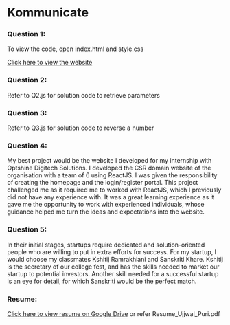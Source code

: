 # Kommunicate

### **Question 1**: 
To view the code, open index.html and style.css

[Click here to view the website](https://ujjwalpuri29.github.io/Kommunicate/)

### **Question 2**: 
Refer to Q2.js for solution code to retrieve parameters

### **Question 3**:
Refer to Q3.js for solution code to reverse a number

### **Question 4**:
My best project would be the website I developed for my internship with Optshine Digitech Solutions. I developed the CSR domain website of the organisation with a team of 6 using ReactJS. I was given the responsibility of creating the homepage and the login/register portal. This project challenged me as it required me to worked with ReactJS, which I previously did not have any experience with. It was a great learning experience as it gave me the opportunity to work with experienced individuals, whose guidance helped me turn the ideas and expectations into the website.

### **Question 5**:
In their initial stages, startups require dedicated and solution-oriented people who are willing to put in extra efforts for success. For my startup, I would choose my classmates Kshitij Ramrakhiani and Sanskriti Khare. Kshitij is the secretary of our college fest, and has the skills needed to market our startup to potential investors. Another skill needed for a successful startup is an eye for detail, for which Sanskriti would be the perfect match. 

### **Resume**: 
[Click here to view resume on Google Drive](https://drive.google.com/file/d/1YD7yE3I9_8IUNqG9w79dLgyIYaba-VOl/view?usp=sharing) or refer Resume_Ujjwal_Puri.pdf
